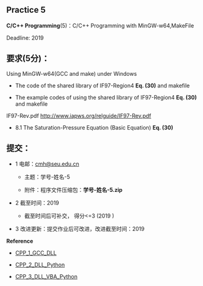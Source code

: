 
## Practice 5

**C/C++ Programming**(5)：C/C++ Programming with MinGW-w64,MakeFile  

Deadline: 2019

## 要求(5分)：

Using MinGW-w64(GCC and make) under Windows

* The code of  the shared library of IF97-Region4 **Eq. (30)** and makefile

* The example codes of using the shared library of IF97-Region4 **Eq. (30)**  and makefile

IF97-Rev.pdf  http://www.iapws.org/relguide/IF97-Rev.pdf

 * 8.1 The Saturation-Pressure Equation (Basic Equation)  **Eq. (30)**

## 提交：

* 1 电邮：cmh@seu.edu.cn 
    
  * 主题：学号-姓名-5
    
  * 附件：程序文件压缩包：**学号-姓名-5.zip**

* 2 截至时间：2019

  * 截至时间后可补交， 得分<=3 (2019 )

* 3 改进更新：提交作业后可改进，改进截至时间：2019

**Reference**

* [CPP_1_GCC_DLL](http://nbviewer.ipython.org/github/PySEE/home/tree/S2019/notebook/CPP_1_GCC_DLL.ipynb)

* [CPP_2_DLL_Python](http://nbviewer.ipython.org/github/PySEE/home/tree/S2019/notebook/CPP_2_DLL_Python.ipynb)

* [CPP_3_DLL_VBA_Python](http://nbviewer.ipython.org/github/PySEE/home/tree/S2019/notebook/CPP_3_DLL_VBA_Python.ipynb)
